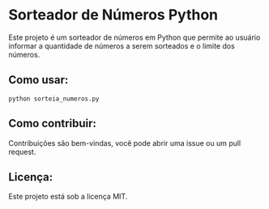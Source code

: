 # Sorteador de Números Python

Este projeto é um sorteador de números em Python que permite ao usuário informar a quantidade de números a serem sorteados e o limite dos números.

## Como usar:

```
python sorteia_numeros.py
```

## Como contribuir:

Contribuições são bem-vindas, você pode abrir uma issue ou um pull request.

## Licença:

Este projeto está sob a licença MIT.
